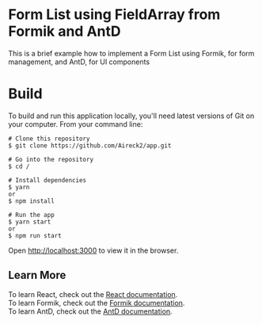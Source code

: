 # Form List using FieldArray from Formik and AntD
This is a brief example how to implement a Form List using Formik, for form management, and AntD, for UI components

# Build

To build and run this application locally, you'll need latest versions of Git on your computer. From your command line:

```
# Clone this repository
$ git clone https://github.com/Aireck2/app.git

# Go into the repository
$ cd /

# Install dependencies
$ yarn
or
$ npm install

# Run the app
$ yarn start
or
$ npm run start
```

Open [http://localhost:3000](http://localhost:3000) to view it in the browser.

## Learn More

To learn React, check out the [React documentation](https://reactjs.org/). </br>
To learn Formik, check out the [Formik documentation](https://formik.org/docs/).</br>
To learn AntD, check out the [AntD documentation](https://ant.design/docs/react/introduce).</br>
